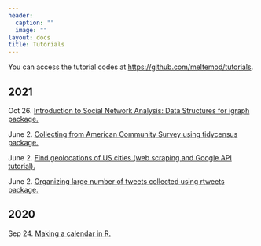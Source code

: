 ```yaml
---
header:
  caption: ""
  image: ""
layout: docs
title: Tutorials
---
```


You can access the tutorial codes at https://github.com/meltemod/tutorials.

## 2021

Oct 26. [Introduction to Social Network Analysis: Data Structures for igraph package.](https://www.meltemodabas.net/tutorial/01-data-structures-slides)

June 2. [Collecting from American Community Survey using tidycensus package.](https://www.meltemodabas.net/tutorial/ACS_data_collection)

June 2. [Find geolocations of US cities (web scraping and Google API tutorial).](https://www.meltemodabas.net/tutorial/geolocation_of_US_cities)

June 2. [Organizing large number of tweets collected using rtweets package.](https://www.meltemodabas.net/tutorial/tweet_collection_18Kplus)


## 2020

Sep 24. [Making a calendar in R.](https://www.meltemodabas.net/tutorial/make_a_calendar)
